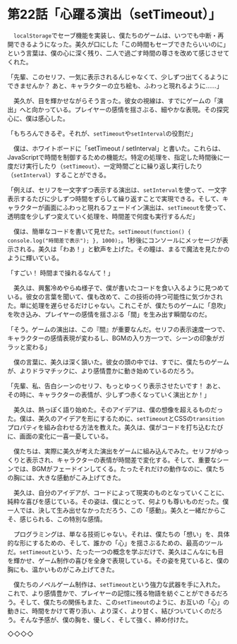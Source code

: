 # 第22話「心躍る演出（setTimeout）」

　`localStorage`でセーブ機能を実装し、僕たちのゲームは、いつでも中断・再開できるようになった。美久が口にした「この時間もセーブできたらいいのに」という言葉は、僕の心に深く残り、二人で過ごす時間の尊さを改めて感じさせてくれた。

「先輩、このセリフ、一気に表示されるんじゃなくて、少しずつ出てくるようにできませんか？ あと、キャラクターの立ち絵も、ふわっと現れるように……」

　美久が、目を輝かせながらそう言った。彼女の視線は、すでにゲームの「演出」へと向かっている。プレイヤーの感情を揺さぶる、細やかな表現。その探究心に、僕は感心した。

「もちろんできるぞ。それが、`setTimeout`や`setInterval`の役割だ」

　僕は、ホワイトボードに「setTimeout / setInterval」と書いた。これらは、JavaScriptで時間を制御するための機能だ。特定の処理を、指定した時間後に一度だけ実行したり（`setTimeout`）、一定時間ごとに繰り返し実行したり（`setInterval`）することができる。

「例えば、セリフを一文字ずつ表示する演出は、`setInterval`を使って、一文字表示するたびに少しずつ時間をずらして繰り返すことで実現できる。そして、キャラクターが画面にふわっと現れるフェードイン演出は、`setTimeout`を使って、透明度を少しずつ変えていく処理を、時間差で何度も実行するんだ」

　僕は、簡単なコードを書いて見せた。`setTimeout(function() { console.log("時間差で表示"); }, 1000);`。1秒後にコンソールにメッセージが表示される。美久は「わあ！」と歓声を上げた。その瞳は、まるで魔法を見たかのように輝いている。

「すごい！ 時間まで操れるなんて！」

　美久は、興奮冷めやらぬ様子で、僕が書いたコードを食い入るように見つめている。彼女の言葉を聞いて、僕も改めて、この技術の持つ可能性に気づかされた。単に処理を遅らせるだけじゃない。これこそが、僕たちのゲームに「息吹」を吹き込み、プレイヤーの感情を揺さぶる「間」を生み出す瞬間なのだ。

「そう。ゲームの演出は、この『間』が重要なんだ。セリフの表示速度一つで、キャラクターの感情表現が変わるし、BGMの入り方一つで、シーンの印象がガラッと変わる」

　僕の言葉に、美久は深く頷いた。彼女の頭の中では、すでに、僕たちのゲームが、よりドラマチックに、より感情豊かに動き始めているのだろう。

「先輩、私、告白シーンのセリフ、もっとゆっくり表示させたいです！ あと、その時に、キャラクターの表情が、少しずつ赤くなっていく演出とか！」

　美久は、熱っぽく語り始めた。そのアイデアは、僕の想像を超えるものだった。僕は、美久のアイデアを形にするために、`setTimeout`とCSSの`transition`プロパティを組み合わせる方法を教えた。美久は、僕がコードを打ち込むたびに、画面の変化に一喜一憂している。

　僕たちは、実際に美久が考えた演出をゲームに組み込んでみた。セリフがゆっくりと表示され、キャラクターの表情が時間差で変化する。そして、重要なシーンでは、BGMがフェードインしてくる。たったそれだけの動作なのに、僕たちの胸には、大きな感動がこみ上げてきた。

　美久は、自分のアイデアが、コードによって現実のものとなっていくことに、純粋な喜びを感じている。その姿は、僕にとって、何よりも尊いものだった。僕一人では、決して生み出せなかっただろう、この「感動」。美久と一緒だからこそ、感じられる、この特別な感情。

　プログラミングは、単なる技術じゃない。それは、僕たちの「想い」を、具体的な形にするための、そして、誰かの「心」を揺さぶるための、最高のツールだ。`setTimeout`という、たった一つの概念を学ぶだけで、美久はこんなにも目を輝かせ、ゲーム制作の喜びを全身で表現している。その姿を見ていると、僕の胸にも、温かいものがこみ上げてきた。

　僕たちのノベルゲーム制作は、`setTimeout`という強力な武器を手に入れた。これで、より感情豊かで、プレイヤーの記憶に残る物語を紡ぐことができるだろう。そして、僕たちの関係もまた、この`setTimeout`のように、お互いの「心」の動きに、時間をかけて寄り添い、より深く、より甘く、結びついていくのだろう。そんな予感が、僕の胸を、優しく、そして強く、締め付けた。

◇◇◇◇
